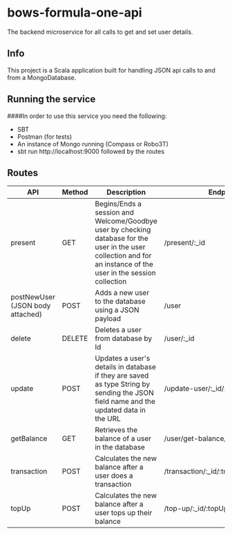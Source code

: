 # bows-formula-one-api
The backend microservice for all calls to get and set user details.

## Info

This project is a Scala application built for handling JSON api calls to and from a MongoDatabase. 

  

## Running the service

####In order to use this service you need the following:
* SBT 
* Postman (for tests)
* An instance of Mongo running (Compass or Robo3T)
* sbt run http://localhost:9000 followed by the routes

## Routes

|API|Method|Description|Endpoint|
|---|------|-----------|--------|
|present|GET|Begins/Ends a session and Welcome/Goodbye user by checking database for the user in the user collection and for an instance of the user in the session collection|/present/:_id|
|postNewUser (JSON body attached)|POST|Adds a new user to the database using a JSON payload|/user|
|delete|DELETE|Deletes a user from database by Id|/user/:_id|
|update|POST|Updates a user's details in database if they are saved as type String by sending the JSON field name and the updated data in the URL|/update-user/:_id/:key/:data|
|getBalance|GET|Retrieves the balance of a user in the database|/user/get-balance/:_id|
|transaction|POST|Calculates the new balance after a user does a transaction|/transaction/:_id/:transactionAmount|
|topUp|POST|Calculates the new balance after a user tops up their balance|/top-up/:_id/:topUpAmount|





